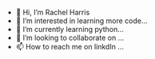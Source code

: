 - 👋 Hi, I’m Rachel Harris
- 👀 I’m interested in learning more code...
- 🌱 I’m currently learning python...
- 💞️ I’m looking to collaborate on ...
- 📫 How to reach me on linkdIn ...

<!---
rachel05harris/rachel05harris is a ✨ special ✨ repository because its `README.md` (this file) appears on your GitHub profile.
You can click the Preview link to take a look at your changes.
--->
